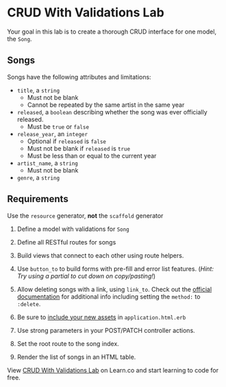 # CRUD With Validations Lab

Your goal in this lab is to create a thorough CRUD interface for one model, the
`Song`.

## Songs

Songs have the following attributes and limitations:

- `title`, a `string`
  - Must not be blank
  - Cannot be repeated by the same artist in the same year
- `released`, a `boolean` describing whether the song was ever officially
  released.
  - Must be `true` or `false`
- `release_year`, an `integer`
  - Optional if `released` is `false`
  - Must not be blank if `released` is `true`
  - Must be less than or equal to the current year
- `artist_name`, a `string`
  - Must not be blank
- `genre`, a `string`

## Requirements

Use the `resource` generator, **not** the `scaffold` generator

1.  Define a model with validations for `Song`

2.  Define all RESTful routes for songs

3.  Build views that connect to each other using route helpers. 

4.  Use `button_to` to build forms with pre-fill and error list features. (_Hint:
    Try using a partial to cut down on copy/pasting!_)

5.  Allow deleting songs with a link, using `link_to`. Check out the [official
    documentation][link_to] for additional info including setting the `method:` to
    `:delete`.

6.  Be sure to [include your new assets][assets] in `application.html.erb`

7.  Use strong parameters in your POST/PATCH controller actions.

8.  Set the root route to the song index.

9.  Render the list of songs in an HTML table.

<p data-visibility='hidden'>View <a href='https://learn.co/lessons/crud-with-validations-lab' title='CRUD With Validations Lab'>CRUD With Validations Lab</a> on Learn.co and start learning to code for free.</p>

[link_to]: http://api.rubyonrails.org/classes/ActionView/Helpers/UrlHelper.html#method-i-link_to
[assets]: http://apidock.com/rails/v4.2.1/ActionView/Helpers/AssetTagHelper/javascript_include_tag
